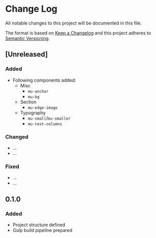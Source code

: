 # Change Log

All notable changes to this project will be documented in this file.

The format is based on [Keep a Changelog](http://keepachangelog.com/)
and this project adheres to [Semantic Versioning](http://semver.org/).

## [Unreleased]
### Added
- Following components added:
    - Misc
        - `mu-anchor`
        - `mu-bg`
    - Section
        - `mu-edge-image`
    - Typography
        - `mu-small`/`mu-smaller`
        - `mu-text-columns`

### Changed
- …
- …

### Fixed
- …
- …

## 0.1.0
### Added
- Project structure defined
- Gulp build pipeline prepared
